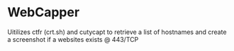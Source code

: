 # WebCapper
Uitilizes ctfr (crt.sh) and cutycapt to retrieve a list of hostnames and create a screenshot if a websites exists @ 443/TCP
